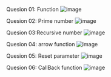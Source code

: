 Quesion 01: Function 
![image](https://github.com/user-attachments/assets/dacf1dc1-1d88-4d0d-8437-a0efbf8a4b74)

Quesion 02: Prime number
![image](https://github.com/user-attachments/assets/ca72d24c-74e6-488f-8205-4aa49201b7f8)

Quesion 03:Recursive number
![image](https://github.com/user-attachments/assets/3d97d57f-d375-4d49-b979-3c7a5d9c7dac)

Quesion 04: arrow function
![image](https://github.com/user-attachments/assets/88f4f2db-b875-454a-8ee7-c8c86994cf9e)

Quesion 05: Reset parameter
![image](https://github.com/user-attachments/assets/bc62a07b-435b-46a0-bc01-9a707ba55096)

Quesion 06: CallBack function
![image](https://github.com/user-attachments/assets/dd8ef04d-d2f3-45eb-b878-2b1cb9d798d2)
